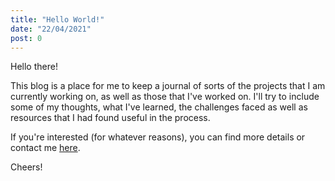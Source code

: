 ```yaml
---
title: "Hello World!"
date: "22/04/2021"
post: 0
---
```


Hello there!

This blog is a place for me to keep a journal of sorts of the projects that I am currently working on, as well as those
that I've worked on. I'll try to include some of my thoughts, what I've learned, the challenges faced as well as
resources that I had found useful in the process.

If you're interested (for whatever reasons), you can find more details or contact me [here](/about).

Cheers!